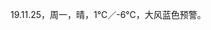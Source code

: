 <link href="../../css/style.css" rel="stylesheet" type="text/css" />

<span class="fzzy">19.11.25，周一，晴，1℃／-6℃，大风蓝色预警。

